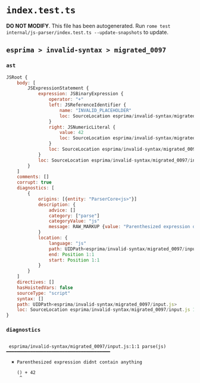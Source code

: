 # `index.test.ts`

**DO NOT MODIFY**. This file has been autogenerated. Run `rome test internal/js-parser/index.test.ts --update-snapshots` to update.

## `esprima > invalid-syntax > migrated_0097`

### `ast`

```javascript
JSRoot {
	body: [
		JSExpressionStatement {
			expression: JSBinaryExpression {
				operator: "+"
				left: JSReferenceIdentifier {
					name: "INVALID_PLACEHOLDER"
					loc: SourceLocation esprima/invalid-syntax/migrated_0097/input.js 1:1-1:1
				}
				right: JSNumericLiteral {
					value: 42
					loc: SourceLocation esprima/invalid-syntax/migrated_0097/input.js 1:5-1:7
				}
				loc: SourceLocation esprima/invalid-syntax/migrated_0097/input.js 1:0-1:7
			}
			loc: SourceLocation esprima/invalid-syntax/migrated_0097/input.js 1:0-1:7
		}
	]
	comments: []
	corrupt: true
	diagnostics: [
		{
			origins: [{entity: "ParserCore<js>"}]
			description: {
				advice: []
				category: ["parse"]
				categoryValue: "js"
				message: RAW_MARKUP {value: "Parenthesized expression didnt contain anything"}
			}
			location: {
				language: "js"
				path: UIDPath<esprima/invalid-syntax/migrated_0097/input.js>
				end: Position 1:1
				start: Position 1:1
			}
		}
	]
	directives: []
	hasHoistedVars: false
	sourceType: "script"
	syntax: []
	path: UIDPath<esprima/invalid-syntax/migrated_0097/input.js>
	loc: SourceLocation esprima/invalid-syntax/migrated_0097/input.js 1:0-2:0
}
```

### `diagnostics`

```

 esprima/invalid-syntax/migrated_0097/input.js:1:1 parse(js) ━━━━━━━━━━━━━━━━━━━━━━━━━━━━━━━━━━━━━━━

  ✖ Parenthesized expression didnt contain anything

    () + 42
     ^


```
